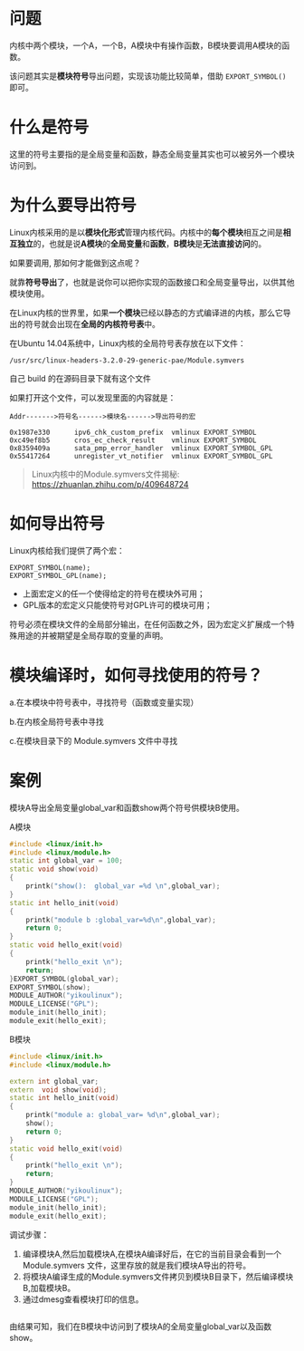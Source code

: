 
# 问题

内核中两个模块，一个A，一个B，A模块中有操作函数，B模块要调用A模块的函数。

该问题其实是**模块符号**导出问题，实现该功能比较简单，借助 `EXPORT_SYMBOL()` 即可。

# 什么是符号

这里的符号主要指的是全局变量和函数，静态全局变量其实也可以被另外一个模块访问到。

# 为什么要导出符号

Linux内核采用的是以**模块化形式**管理内核代码。内核中的**每个模块**相互之间是**相互独立**的，也就是说**A模块**的**全局变量**和**函数**，**B模块**是**无法直接访问**的。

如果要调用, 那如何才能做到这点呢？

就靠**符号导出**了，也就是说你可以把你实现的函数接口和全局变量导出，以供其他模块使用。

在Linux内核的世界里，如果**一个模块**已经以静态的方式编译进的内核，那么它导出的符号就会出现在**全局的内核符号表**中。

在Ubuntu 14.04系统中，Linux内核的全局符号表存放在以下文件：

```
/usr/src/linux-headers-3.2.0-29-generic-pae/Module.symvers
```

自己 build 的在源码目录下就有这个文件


如果打开这个文件，可以发现里面的内容就是：

```
Addr------->符号名------>模块名------>导出符号的宏
```

```
0x1987e330      ipv6_chk_custom_prefix  vmlinux EXPORT_SYMBOL
0xc49ef8b5      cros_ec_check_result    vmlinux EXPORT_SYMBOL
0x8359409a      sata_pmp_error_handler  vmlinux EXPORT_SYMBOL_GPL
0x55417264      unregister_vt_notifier  vmlinux EXPORT_SYMBOL_GPL
```

> Linux内核中的Module.symvers文件揭秘: https://zhuanlan.zhihu.com/p/409648724

# 如何导出符号

Linux内核给我们提供了两个宏：

```
EXPORT_SYMBOL(name);
EXPORT_SYMBOL_GPL(name);
```

* 上面宏定义的任一个使得给定的符号在模块外可用；
* GPL版本的宏定义只能使符号对GPL许可的模块可用；

符号必须在模块文件的全局部分输出，在任何函数之外，因为宏定义扩展成一个特殊用途的并被期望是全局存取的变量的声明。

# 模块编译时，如何寻找使用的符号？

a.在本模块中符号表中，寻找符号（函数或变量实现）

b.在内核全局符号表中寻找

c.在模块目录下的 Module.symvers 文件中寻找

# 案例

模块A导出全局变量global_var和函数show两个符号供模块B使用。

A模块

```cpp
#include <linux/init.h>
#include <linux/module.h>
static int global_var = 100;
static void show(void)
{
	printk("show():  global_var =%d \n",global_var);
}
static int hello_init(void)
{
	printk("module b :global_var=%d\n",global_var);
	return 0;
}
static void hello_exit(void)
{
	printk("hello_exit \n");
	return;
}EXPORT_SYMBOL(global_var);
EXPORT_SYMBOL(show);
MODULE_AUTHOR("yikoulinux");
MODULE_LICENSE("GPL");
module_init(hello_init);
module_exit(hello_exit);
```

B模块

```cpp
#include <linux/init.h>
#include <linux/module.h>

extern int global_var;
extern  void show(void);
static int hello_init(void)
{
	printk("module a: global_var= %d\n",global_var);
	show();
	return 0;
}
static void hello_exit(void)
{
	printk("hello_exit \n");
	return;
}
MODULE_AUTHOR("yikoulinux");
MODULE_LICENSE("GPL");
module_init(hello_init);
module_exit(hello_exit);
```

调试步骤：

1. 编译模块A,然后加载模块A,在模块A编译好后，在它的当前目录会看到一个 Module.symvers 文件，这里存放的就是我们模块A导出的符号。
2. 将模块A编译生成的Module.symvers文件拷贝到模块B目录下，然后编译模块B,加载模块B。
3. 通过dmesg查看模块打印的信息。

```

```

由结果可知，我们在B模块中访问到了模块A的全局变量global_var以及函数show。